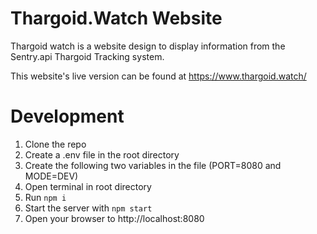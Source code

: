 # Thargoid.Watch Website

Thargoid watch is a website design to display information from the Sentry.api Thargoid Tracking system.

This website's live version can be found at https://www.thargoid.watch/

# Development

1. Clone the repo
2. Create a .env file in the root directory
3. Create the following two variables in the file (PORT=8080 and MODE=DEV)
4. Open terminal in root directory
5. Run `npm i`
6. Start the server with `npm start`
7. Open your browser to http://localhost:8080
